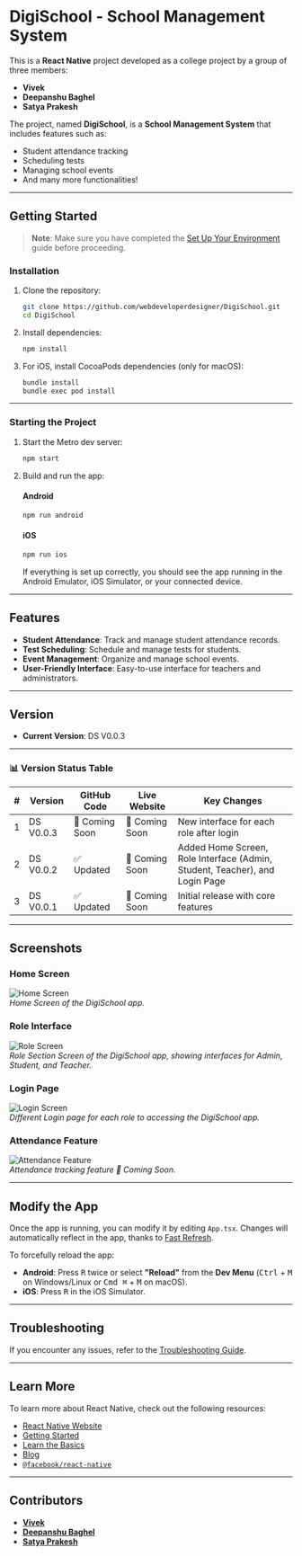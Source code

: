 # DigiSchool - School Management System

This is a **React Native** project developed as a college project by a group of three members:  
- **Vivek**  
- **Deepanshu Baghel**  
- **Satya Prakesh**

The project, named **DigiSchool**, is a **School Management System** that includes features such as:  
- Student attendance tracking  
- Scheduling tests  
- Managing school events  
- And many more functionalities!

---

## Getting Started

> **Note**: Make sure you have completed the [Set Up Your Environment](https://reactnative.dev/docs/set-up-your-environment) guide before proceeding.

### Installation

1. Clone the repository:
   ```sh
   git clone https://github.com/webdeveloperdesigner/DigiSchool.git
   cd DigiSchool
   ```

2. Install dependencies:
   ```sh
   npm install
   ```

3. For iOS, install CocoaPods dependencies (only for macOS):
   ```sh
   bundle install
   bundle exec pod install
   ```

---

### Starting the Project

1. Start the Metro dev server:
   ```sh
   npm start
   ```

2. Build and run the app:

   #### Android
   ```sh
   npm run android
   ```

   #### iOS
   ```sh
   npm run ios
   ```

   If everything is set up correctly, you should see the app running in the Android Emulator, iOS Simulator, or your connected device.

---

## Features

- **Student Attendance**: Track and manage student attendance records.  
- **Test Scheduling**: Schedule and manage tests for students.  
- **Event Management**: Organize and manage school events.  
- **User-Friendly Interface**: Easy-to-use interface for teachers and administrators.  

---

## Version

- **Current Version**: DS V0.0.3

---

### 📊 Version Status Table

| #   | Version       | GitHub Code       | Live Website       | Key Changes                                                                 |
|-----|---------------|-------------------|--------------------|------------------------------------------------------------------------------|
| 1   | DS V0.0.3     | 🔄 Coming Soon    | 🔄 Coming Soon     | New interface for each role after login                                     |
| 2   | DS V0.0.2     | ✅ Updated        | 🔄 Coming Soon     | Added Home Screen, Role Interface (Admin, Student, Teacher), and Login Page |
| 3   | DS V0.0.1     | ✅ Updated        | 🔄 Coming Soon     | Initial release with core features                                          |

---

## Screenshots

### Home Screen
![Home Screen](./assets/Home%20Screen.jpg)  
*Home Screen of the DigiSchool app.*

### Role Interface
![Role Screen](./assets/Role.jpg)  
*Role Section Screen of the DigiSchool app, showing interfaces for Admin, Student, and Teacher.*

### Login Page
![Login Screen](./assets/Login%20Screen.jpg)  
*Different Login page for each role to accessing the DigiSchool app.*

### Attendance Feature
![Attendance Feature](path/to/attendance-feature.png)  
*Attendance tracking feature 🔄 Coming Soon.*

---

## Modify the App

Once the app is running, you can modify it by editing `App.tsx`. Changes will automatically reflect in the app, thanks to [Fast Refresh](https://reactnative.dev/docs/fast-refresh).

To forcefully reload the app:  
- **Android**: Press <kbd>R</kbd> twice or select **"Reload"** from the **Dev Menu** (<kbd>Ctrl</kbd> + <kbd>M</kbd> on Windows/Linux or <kbd>Cmd ⌘</kbd> + <kbd>M</kbd> on macOS).  
- **iOS**: Press <kbd>R</kbd> in the iOS Simulator.

---

## Troubleshooting

If you encounter any issues, refer to the [Troubleshooting Guide](https://reactnative.dev/docs/troubleshooting).

---

## Learn More

To learn more about React Native, check out the following resources:

- [React Native Website](https://reactnative.dev)  
- [Getting Started](https://reactnative.dev/docs/environment-setup)  
- [Learn the Basics](https://reactnative.dev/docs/getting-started)  
- [Blog](https://reactnative.dev/blog)  
- [`@facebook/react-native`](https://github.com/facebook/react-native)  

---

## Contributors

- **[Vivek](https://github.com/webdeveloperdesigner)**  
- **[Deepanshu Baghel](https://github.com/Deepanshu-Baghel)**  
- **[Satya Prakesh](https://github.com/satyaprakash148)**
